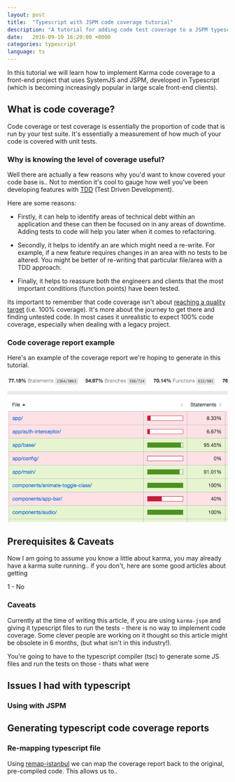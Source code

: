 ```yaml
---
layout: post
title:  "Typescript with JSPM code coverage tutorial"
description: "A tutorial for adding code test coverage to a JSPM typescript project with Karma"
date:   2016-09-10 16:20:00 +0000
categories: typescript
language: ts
---
```


In this tutorial we will learn how to implement Karma code coverage to a front-end project that uses SystemJS and JSPM, developed in Typescript (which is becoming increasingly popular in large scale front-end clients).

## What is code coverage?

Code coverage or test coverage is essentially the proportion of code that is run by your test suite. It's essentially a measurement of how much of your code is covered with unit tests.

### Why is knowing the level of coverage useful?

Well there are actually a few reasons why you'd want to know covered your code base is.. Not to mention it's cool to gauge how well you've been developing features with [TDD][Test driven development information] (Test Driven Development).

Here are some reasons:

- Firstly, it can help to identify areas of technical debt within an application and these can then be focused on in any areas of downtime. Adding tests to code will help you later when it comes to refactoring.

- Secondly, it helps to identify an are which might need a re-write. For example, if a new feature requires changes in an area with no tests to be altered. You might be better of re-writing that particular file/area with a TDD approach.

- Finally, it helps to reassure both the engineers and clients that the most important conditions (function points) have been tested.

Its important to remember that code coverage isn't about [reaching a quality target][Martin Fowler on test coverage] (i.e. 100% coverage). It's more about the journey to get there and finding untested code. In most cases it unrealistic to expect 100% code coverage, especially when dealing with a legacy project.

### Code coverage report example

Here's an example of the coverage report we're hoping to generate in this tutorial.

![Typescript code coverage html report example](/images/typescript-code-coverage-example.png)

## Prerequisites & Caveats

Now I am going to assume you know a little about karma, you may already have a karma suite running.. if you don't, here are some good articles about getting

1 - No

### Caveats

Currently at the time of writing this article, if you are using `karma-jspm` and giving it typescript files to run the tests - there is no way to implement code coverage. Some clever people are working on it thought so this article might be obsolete in 6 months, (but what isn't in this industry!).

You're going to have to the typescript compiler (tsc) to generate some JS files and run the tests on those - thats what were

## Issues I had with typescript

### Using with JSPM



## Generating typescript code coverage reports

### Re-mapping typescript file

Using [remap-istanbul][remap-istanbul] we can map the coverage report back to the original, pre-compiled code. This allows us to..


[remap-istanbul]: https://github.com/SitePen/remap-istanbul
[Test driven development information]: http://agiledata.org/essays/tdd.html
[Martin Fowler on test coverage]: http://martinfowler.com/bliki/TestCoverage.html
